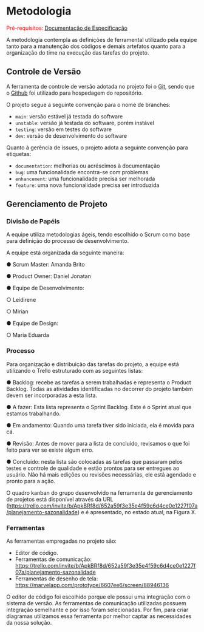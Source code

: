 
# Metodologia

<span style="color:red">Pré-requisitos: <a href="2-Especificação do Projeto.md"> Documentação de Especificação</a></span>

A metodologia contempla as definições de ferramental utilizado pela equipe tanto para a manutenção dos códigos e demais artefatos quanto para a organização do time na execução das tarefas do projeto.

## Controle de Versão

A ferramenta de controle de versão adotada no projeto foi o
[Git](https://git-scm.com/), sendo que o [Github](https://github.com)
foi utilizado para hospedagem do repositório.

O projeto segue a seguinte convenção para o nome de branches:

- `main`: versão estável já testada do software
- `unstable`: versão já testada do software, porém instável
- `testing`: versão em testes do software
- `dev`: versão de desenvolvimento do software

Quanto à gerência de issues, o projeto adota a seguinte convenção para
etiquetas:

- `documentation`: melhorias ou acréscimos à documentação
- `bug`: uma funcionalidade encontra-se com problemas
- `enhancement`: uma funcionalidade precisa ser melhorada
- `feature`: uma nova funcionalidade precisa ser introduzida


## Gerenciamento de Projeto

### Divisão de Papéis

A equipe utiliza metodologias ágeis, tendo escolhido o Scrum como base para definição do processo de desenvolvimento.

A equipe está organizada da seguinte maneira:

●	Scrum Master: Amanda Brito

●	Product Owner: Daniel Jonatan

●	Equipe de Desenvolvimento:

  ○	Leidirene

  ○	Mirian

●	Equipe de Design:

  ○	Maria Eduarda

### Processo

Para organização e distribuição das tarefas do projeto, a equipe está utilizando o Trello estruturado com as seguintes listas: 

●	Backlog: recebe as tarefas a serem trabalhadas e representa o Product Backlog. Todas as atividades identificadas no decorrer do projeto também devem ser incorporadas a esta lista.

●	A fazer: Esta lista representa o Sprint Backlog. Este é o Sprint atual que estamos trabalhando.

●	Em andamento: Quando uma tarefa tiver sido iniciada, ela é movida para cá.

●	Revisão: Antes de mover para a lista de concluído, revisamos o que foi feito para ver se existe algum erro.

●	Concluído: nesta lista são colocadas as tarefas que passaram pelos testes e controle de qualidade e estão prontos para ser entregues ao usuário. Não há mais edições ou revisões necessárias, ele está agendado e pronto para a ação.


O quadro kanban do grupo desenvolvido na ferramenta de gerenciamento de projetos está disponível através da URL (https://trello.com/invite/b/ApkBRf8d/652a59f3e35e4f59c6d4ce0e1227f07a/planejamento-sazonalidade) e é apresentado, no estado atual, na Figura X. 


### Ferramentas

As ferramentas empregadas no projeto são:

- Editor de código.
- Ferramentas de comunicação: https://trello.com/invite/b/ApkBRf8d/652a59f3e35e4f59c6d4ce0e1227f07a/planejamento-sazonalidade
- Ferramentas de desenho de tela: https://marvelapp.com/prototype/6607ee6/screen/88946136

O editor de código foi escolhido porque ele possui uma integração com o
sistema de versão. As ferramentas de comunicação utilizadas possuem
integração semelhante e por isso foram selecionadas. Por fim, para criar
diagramas utilizamos essa ferramenta por melhor captar as
necessidades da nossa solução.

